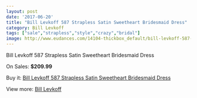 ```yaml
---
layout: post
date: '2017-06-20'
title: "Bill Levkoff 587 Strapless Satin Sweetheart Bridesmaid Dress"
category: Bill Levkoff
tags: ["sale","strapless","style","crazy","bridal"]
image: http://www.eudances.com/14104-thickbox_default/bill-levkoff-587-strapless-satin-sweetheart-bridesmaid-dress.jpg
---
```

Bill Levkoff 587 Strapless Satin Sweetheart Bridesmaid Dress

On Sales: **$209.99**
<a href="https://www.eudances.com/en/bill-levkoff/4232-bill-levkoff-587-strapless-satin-sweetheart-bridesmaid-dress.html"><amp-img layout="responsive" width="600" height="600" src="//www.eudances.com/14104-thickbox_default/bill-levkoff-587-strapless-satin-sweetheart-bridesmaid-dress.jpg" alt="Bill Levkoff 587 Strapless Satin Sweetheart Bridesmaid Dress 0" /></a>
<a href="https://www.eudances.com/en/bill-levkoff/4232-bill-levkoff-587-strapless-satin-sweetheart-bridesmaid-dress.html"><amp-img layout="responsive" width="600" height="600" src="//www.eudances.com/14105-thickbox_default/bill-levkoff-587-strapless-satin-sweetheart-bridesmaid-dress.jpg" alt="Bill Levkoff 587 Strapless Satin Sweetheart Bridesmaid Dress 1" /></a>

Buy it: [Bill Levkoff 587 Strapless Satin Sweetheart Bridesmaid Dress](https://www.eudances.com/en/bill-levkoff/4232-bill-levkoff-587-strapless-satin-sweetheart-bridesmaid-dress.html "Bill Levkoff 587 Strapless Satin Sweetheart Bridesmaid Dress")

View more: [Bill Levkoff](https://www.eudances.com/en/57-bill-levkoff "Bill Levkoff")